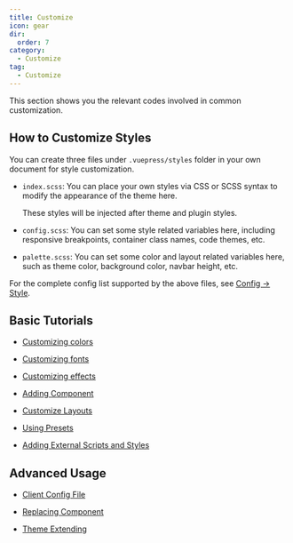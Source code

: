 ```yaml
---
title: Customize
icon: gear
dir:
  order: 7
category:
  - Customize
tag:
  - Customize
---
```


This section shows you the relevant codes involved in common customization.

## How to Customize Styles

You can create three files under `.vuepress/styles` folder in your own document for style customization.

- `index.scss`: You can place your own styles via CSS or SCSS syntax to modify the appearance of the theme here.

  These styles will be injected after theme and plugin styles.

- `config.scss`: You can set some style related variables here, including responsive breakpoints, container class names, code themes, etc.

- `palette.scss`: You can set some color and layout related variables here, such as theme color, background color, navbar height, etc.

For the complete config list supported by the above files, see [Config → Style](../../config/style.md).

## Basic Tutorials

- [Customizing colors](color.md)

- [Customizing fonts](font.md)

- [Customizing effects](effect.md)

- [Adding Component](component.md)

- [Customize Layouts](layout.md)

- [Using Presets](presets.md)

- [Adding External Scripts and Styles](external.md)

## Advanced Usage

- [Client Config File](../advanced/client.md)

- [Replacing Component](../advanced/replace.md)

- [Theme Extending](../advanced/extend.md)
